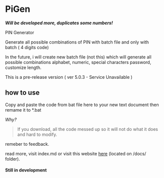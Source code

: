 # PiGen

**_Will be developed more, duplicates some numbers!_**

PIN Generator

Generate all possible combinations of PIN with batch file and only with batch ( 4 digits code)

In the future, i will create new batch file (not this) which will generate all possible combinations alphabet, numeric, special characters password, customize length.

This is a pre-release version ( ver 5.0.3 - Service Unavailable )

## how to use

Copy and paste the code from bat file here to your new text document then remame it to *.bat

_Why?_

> If you download, all the code messed up so it will not do what it does and hard to modify. 

remeber to feedback.

read more, visit index.md or visit this website [here](https://bobdinh139.github.io/PiGen/)  (located on /docs/ folder).

#### Still in development
